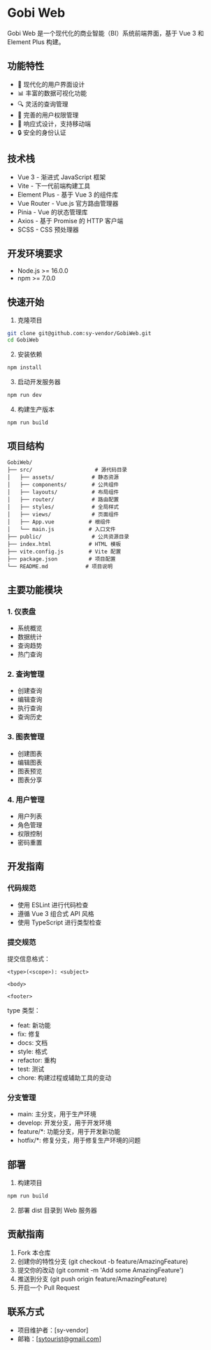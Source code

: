 # Gobi Web

Gobi Web 是一个现代化的商业智能（BI）系统前端界面，基于 Vue 3 和 Element Plus 构建。

## 功能特性

- 🎨 现代化的用户界面设计
- 📊 丰富的数据可视化功能
- 🔍 灵活的查询管理
- 👥 完善的用户权限管理
- 📱 响应式设计，支持移动端
- 🔒 安全的身份认证

## 技术栈

- Vue 3 - 渐进式 JavaScript 框架
- Vite - 下一代前端构建工具
- Element Plus - 基于 Vue 3 的组件库
- Vue Router - Vue.js 官方路由管理器
- Pinia - Vue 的状态管理库
- Axios - 基于 Promise 的 HTTP 客户端
- SCSS - CSS 预处理器

## 开发环境要求

- Node.js >= 16.0.0
- npm >= 7.0.0

## 快速开始

1. 克隆项目
```bash
git clone git@github.com:sy-vendor/GobiWeb.git
cd GobiWeb
```

2. 安装依赖
```bash
npm install
```

3. 启动开发服务器
```bash
npm run dev
```

4. 构建生产版本
```bash
npm run build
```

## 项目结构

```
GobiWeb/
├── src/                    # 源代码目录
│   ├── assets/            # 静态资源
│   ├── components/        # 公共组件
│   ├── layouts/           # 布局组件
│   ├── router/            # 路由配置
│   ├── styles/            # 全局样式
│   ├── views/             # 页面组件
│   ├── App.vue           # 根组件
│   └── main.js           # 入口文件
├── public/                # 公共资源目录
├── index.html            # HTML 模板
├── vite.config.js        # Vite 配置
├── package.json          # 项目配置
└── README.md            # 项目说明
```

## 主要功能模块

### 1. 仪表盘
- 系统概览
- 数据统计
- 查询趋势
- 热门查询

### 2. 查询管理
- 创建查询
- 编辑查询
- 执行查询
- 查询历史

### 3. 图表管理
- 创建图表
- 编辑图表
- 图表预览
- 图表分享

### 4. 用户管理
- 用户列表
- 角色管理
- 权限控制
- 密码重置

## 开发指南

### 代码规范
- 使用 ESLint 进行代码检查
- 遵循 Vue 3 组合式 API 风格
- 使用 TypeScript 进行类型检查

### 提交规范
提交信息格式：
```
<type>(<scope>): <subject>

<body>

<footer>
```

type 类型：
- feat: 新功能
- fix: 修复
- docs: 文档
- style: 格式
- refactor: 重构
- test: 测试
- chore: 构建过程或辅助工具的变动

### 分支管理
- main: 主分支，用于生产环境
- develop: 开发分支，用于开发环境
- feature/*: 功能分支，用于开发新功能
- hotfix/*: 修复分支，用于修复生产环境的问题

## 部署

1. 构建项目
```bash
npm run build
```

2. 部署 dist 目录到 Web 服务器

## 贡献指南

1. Fork 本仓库
2. 创建你的特性分支 (git checkout -b feature/AmazingFeature)
3. 提交你的改动 (git commit -m 'Add some AmazingFeature')
4. 推送到分支 (git push origin feature/AmazingFeature)
5. 开启一个 Pull Request

## 联系方式

- 项目维护者：[sy-vendor]
- 邮箱：[sytourist@gmail.com]